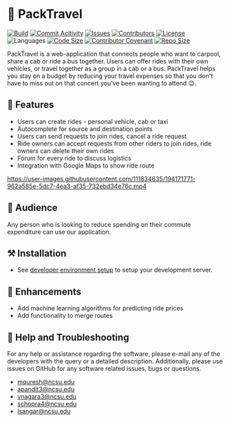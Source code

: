 # 🐺 PackTravel
[![Build](https://github.com/VSangarya/PackTravel/actions/workflows/build.yml/badge.svg)](https://github.com/VSangarya/PackTravel/actions/workflows/build.yml)
[![Commit Acitivity](https://img.shields.io/github/commit-activity/w/VSangarya/PackTravel)](https://github.com/VSangarya/PackTravel/pulse)
[![Issues](https://img.shields.io/github/issues/VSangarya/PackTravel?color=red)](https://github.com/VSangarya/PackTravel/issues)
[![Contributors](https://img.shields.io/github/contributors/VSangarya/PackTravel)](https://github.com/VSangarya/PackTravel/graphs/contributors)
[![License](https://img.shields.io/github/license/VSangarya/PackTravel)](LICENSE)
![Languages](https://img.shields.io/github/languages/count/VSangarya/PackTravel)
[![Code Size](https://img.shields.io/github/languages/code-size/VSangarya/PackTravel)](https://github.com/VSangarya/PackTravel/)
[![Contributor Covenant](https://img.shields.io/badge/Contributor%20Covenant-2.1-4baaaa.svg)](CODE-OF-CONDUCT.md)
[![Repo Size](https://img.shields.io/github/repo-size/VSangarya/PackTravel)](https://github.com/VSangarya/PackTravel/)

PackTravel is a web-application that connects people who want to carpool, share a cab or ride a bus together. Users can offer rides with their own vehicles, or travel together as a group in a cab or a bus. PackTravel helps you stay on a budget by reducing your travel expenses so that you don't have to miss out on that concert you've been wanting to attend 😉.

## 💎 Features
*   Users can create rides - personal vehicle, cab or taxi
* Autocomplete for source and destination points
*  Users can send requests to join rides, cancel a ride request
*  Ride owners can accept requests from other riders to join rides, ride owners can delete their own rides
*  Forum for every ride to discuss logistics
*  Integration with Google Maps to show ride route 

https://user-images.githubusercontent.com/111834635/194171771-962a585e-5dc7-4ea3-af35-732ebd34e76c.mp4

## 👥 Audience
Any person who is looking to reduce spending on their commute expenditure can use our application.

## ⚒️ Installation
*  See [developer environment setup](INSTALL.md#--developer-environment-setup) to setup your development server.
      
## 🎯 Enhancements
*   Add machine learning algorithms for predicting ride prices
*   Add functionality to merge routes

## 📨 Help and Troubleshooting
For any help or assistance regarding the software, please e-mail any of the developers with the query or a detailed description. Additionally, please use issues on GitHub for any software related issues, bugs or questions.
*  mquresh@ncsu.edu
*  apandit3@ncsu.edu
*  vnagara3@ncsu.edu
*  schopra4@ncsu.edu
*  lsangar@ncsu.edu
